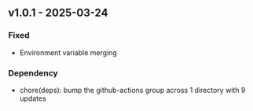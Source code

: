 ## v1.0.1 - 2025-03-24
### Fixed
* Environment variable merging
### Dependency
* chore(deps): bump the github-actions group across 1 directory with 9 updates
